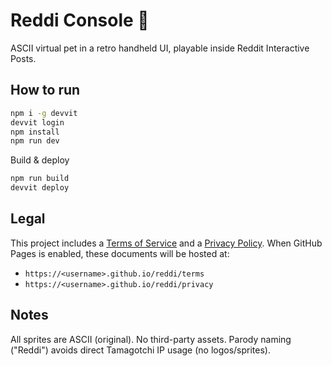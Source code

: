 # Reddi Console 🧪
ASCII virtual pet in a retro handheld UI, playable inside Reddit Interactive Posts.

## How to run
```bash
npm i -g devvit
devvit login
npm install
npm run dev
```

Build & deploy
```bash
npm run build
devvit deploy
```

## Legal

This project includes a [Terms of Service](docs/terms.md) and a [Privacy Policy](docs/privacy.md). When GitHub Pages is enabled, these documents will be hosted at:

- `https://<username>.github.io/reddi/terms`
- `https://<username>.github.io/reddi/privacy`

## Notes

All sprites are ASCII (original). No third-party assets. Parody naming ("Reddi") avoids direct Tamagotchi IP usage (no logos/sprites).
